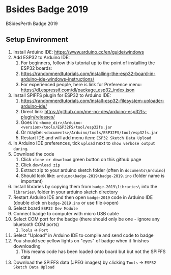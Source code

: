 # Bsides Badge 2019
BSidesPerth Badge 2019


## Setup Environment
1. Install Arduino IDE: https://www.arduino.cc/en/guide/windows
1. Add ESP32 to Arduino IDE:
   1. For beginners, follow this tutorial up to the point of installing the ESP32 boards:
   1. https://randomnerdtutorials.com/installing-the-esp32-board-in-arduino-ide-windows-instructions/
   1. For experienced people, here is link for Preference menu: https://dl.espressif.com/dl/package_esp32_index.json
1. Install SPIFFS plugin for ESP32 to Arduino IDE:
   1. https://randomnerdtutorials.com/install-esp32-filesystem-uploader-arduino-ide/
   1. Direct link: https://github.com/me-no-dev/arduino-esp32fs-plugin/releases/
   1. Goes in: `<home_dir>/Arduino-<version>/tools/ESP32FS/tool/esp32fs.jar`
   1. Or maybe: `<documents>/Arduino/tools/ESP32FS/tool/esp32fs.jar`
   1. Restart IDE and will add menu item: `ESP32 Sketch Data Upload`
1. In Arduino IDE preferences, tick `upload` next to `show verbose output during`.
1. Download the code
   1. Click `clone or download` green button on this github page
   1. Click `download zip`
   1. Extract zip to your arduino sketch folder (often in `documents\Arduino`)
   1. Should look like: `arduino\badge-2019\badge-2019.ino` (folder name is important)
1. Install libraries by copying them from `badge-2019\libraries\` into the `libraries\` folder in your arduino sketch directory
1. Restart Arduino IDE and then open `badge-2019` code in Arduino IDE (double click on `badge-2019.ino` or use file->open)
1. Select board `ESP32 Dev Module`
1. Connect badge to computer with micro USB cable
1. Select COM port for the badge (there should only be one - ignore any bluetooth COM ports)
   1. `Tools` -> `Port`
1. Select "Upload" in Arduino IDE to compile and send code to badge
1. You should see yellow lights on "eyes" of badge when it finishes downloading
   1. This means code has been loaded onto board but but not the SPIFFS data
1. Download the SPIFFS data (JPEG images) by clicking `Tools` -> `ESP32 Sketch Data Upload`
